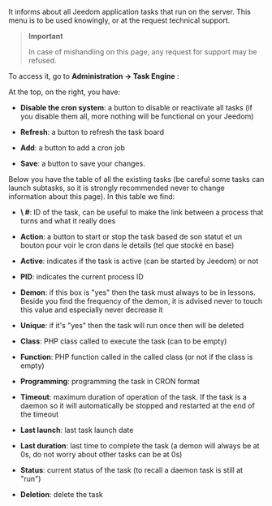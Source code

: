 It informs about all Jeedom application tasks that run on the
server. This menu is to be used knowingly, or at the
request technical support.

> **Important**
>
> In case of mishandling on this page, any request for
> support may be refused.

To access it, go to **Administration → Task Engine**
:

At the top, on the right, you have:

-   **Disable the cron system**: a button to disable or
    reactivate all tasks (if you disable them all, more
    nothing will be functional on your Jeedom)

-   **Refresh**: a button to refresh the task board

-   **Add**: a button to add a cron job

-   **Save**: a button to save your changes.

Below you have the table of all the existing tasks
(be careful some tasks can launch subtasks, so it is
strongly recommended never to change information about this
page). In this table we find:

-   **\ #**: ID of the task, can be useful to make the link between a
    process that turns and what it really does

-   **Action**: a button to start or stop the task based
    de son statut et un bouton pour voir le cron dans le details (tel que stocké en base)

-   **Active**: indicates if the task is active (can be started
    by Jeedom) or not

-   **PID**: indicates the current process ID

-   **Demon**: if this box is "yes" then the task must always
    to be in lessons. Beside you find the frequency of the demon, it is
    advised never to touch this value and especially never
    decrease it

-   **Unique**: if it's "yes" then the task will run once
    then will be deleted

-   **Class**: PHP class called to execute the task (can
    to be empty)

-   **Function**: PHP function called in the called class (or not
    if the class is empty)

-   **Programming**: programming the task in CRON format

-   **Timeout**: maximum duration of operation of the task. If the
    task is a daemon so it will automatically be stopped and
    restarted at the end of the timeout

-   **Last launch**: last task launch date

-   **Last duration**: last time to complete the task (a
    demon will always be at 0s, do not worry about other tasks
    can be at 0s)

-   **Status**: current status of the task (to recall a daemon task
    is still at "run")

-   **Deletion**: delete the task


